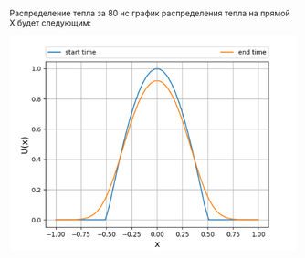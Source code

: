 Распределение тепла за 80 нс график распределения тепла на прямой X будет следующим:

![](result.png)